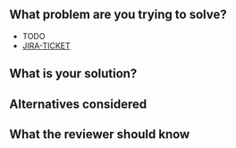 ## What problem are you trying to solve?

- TODO
- [JIRA-TICKET]()

## What is your solution?

## Alternatives considered

## What the reviewer should know
